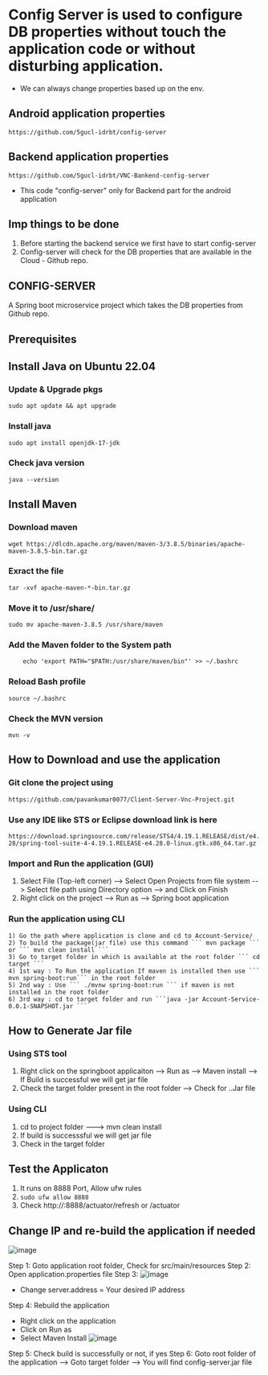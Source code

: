 # Config Server is used to configure DB properties without touch the application code or without disturbing application.

- We can always change properties based up on the env.

Android application properties
--
``` https://github.com/5gucl-idrbt/config-server ```

Backend application properties
--
``` https://github.com/5gucl-idrbt/VNC-Bankend-config-server ```


- This code "config-server" only for Backend part for the android application


Imp things to be done 
--
1) Before starting the backend service we first have to start config-server
2) Config-server will check for the DB properties that are available in the Cloud - Github repo.

CONFIG-SERVER
--
A Spring boot microservice project which takes the DB properties from Github repo.

Prerequisites
--
## Install Java on Ubuntu 22.04
### Update & Upgrade pkgs
``` sudo apt update && apt upgrade ```
### Install java
``` sudo apt install openjdk-17-jdk ```
### Check java version 
``` java --version ```

## Install Maven
### Download maven 
``` wget https://dlcdn.apache.org/maven/maven-3/3.8.5/binaries/apache-maven-3.8.5-bin.tar.gz ```
### Exract the file 
``` tar -xvf apache-maven-*-bin.tar.gz ```
### Move it to /usr/share/
``` sudo mv apache-maven-3.8.5 /usr/share/maven ```
###  Add the Maven folder to the System path
``` echo 'export PATH="$PATH:/usr/share/maven"' >> ~/.bashrc
    echo 'export PATH="$PATH:/usr/share/maven/bin"' >> ~/.bashrc
```
### Reload Bash profile
``` source ~/.bashrc ``` 

### Check the MVN version
``` mvn -v ```

How to Download and use the application
--
### Git clone the project using 
``` https://github.com/pavankumar0077/Client-Server-Vnc-Project.git ```
### Use any IDE like STS or Eclipse download link is here
``` https://download.springsource.com/release/STS4/4.19.1.RELEASE/dist/e4.28/spring-tool-suite-4-4.19.1.RELEASE-e4.28.0-linux.gtk.x86_64.tar.gz ```
### Import and Run the application (GUI)
1) Select File (Top-left corner) --> Select Open Projects from file system --> Select file path using Directory option --> and Click on Finish
2) Right click on the project --> Run as -->  Spring boot application

### Run the application using CLI
```
1) Go the path where application is clone and cd to Account-Service/
2) To build the package(jar file) use this command ``` mvn package ``` or ``` mvn clean install ```
3) Go to target folder in which is available at the root folder ``` cd target ```
4) 1st way : To Run the application If maven is installed then use ``` mvn spring-boot:run``` in the root folder
5) 2nd way : Use ``` ./mvnw spring-boot:run ``` if maven is not installed in the root folder
6) 3rd way : cd to target folder and run ```java -jar Account-Service-0.0.1-SNAPSHOT.jar ```
```

How to Generate Jar file
--
### Using STS tool
1) Right click on the springboot applicaiton --> Run as --> Maven install --> If Build is successful we will get jar file
2) Check the target folder present in the root folder --> Check for ..Jar file

### Using CLI
1) cd to project folder ---> mvn clean install
2) If build is successsful we will get jar file
3) Check in the target folder

Test the Applicaton
--
1) It runs on 8888 Port, Allow ufw rules
2) ``` sudo ufw allow 8888 ```
3) Check http://<instance-ip>:8888/actuator/refresh or /actuator

Change IP and re-build the application if needed
--
![image](https://github.com/5g-ucl-idrbt/Banking-Vnc-app/assets/131157072/d869ce70-eb15-4580-aa8b-0fb1e36cac53)

Step 1: Goto application root folder, Check for src/main/resources 
Step 2: Open application.properties file
Step 3: ![image](https://github.com/5g-ucl-idrbt/Banking-Vnc-app/assets/131157072/9e92bc36-42ea-4cbb-ae91-885d50897336)
- Change server.address = Your desired IP address

Step 4: Rebuild the application 
- Right click on the application
- Click on Run as
- Select Maven Install
![image](https://github.com/5g-ucl-idrbt/Banking-Vnc-app/assets/131157072/2bea165e-54fe-48f0-bb5d-86390f46dd4a)

Step 5: Check build is successfully or not, if yes 
Step 6: Goto root folder of the application --> Goto target folder --> You will find config-server.jar file 



